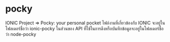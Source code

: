 # pocky
IONIC Project => Pocky: your personal pocket
ไฟล์งานที่เกี่ยวข้องกับ IONIC จะอยู่ในโฟลเดอร์ชื่อว่า ionic-pocky
ในส่วนของ API ที่ใช้ในการดึงหรือบันทึกข้อมูลจะอยู่ในโฟลเดอร์ชื่อว่า node-pocky
